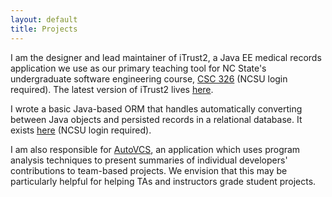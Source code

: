 ```yaml
---
layout: default
title: Projects
---
```


I am the designer and lead maintainer of iTrust2, a Java EE medical records application we use as our primary teaching tool for NC State's undergraduate software engineering course, [CSC 326](https://pages.github.ncsu.edu/engr-csc326-staff/326-course-page/) (NCSU login required).  The latest version of iTrust2 lives [here](https://github.com/ncsu-csc326/iTrust2).

I wrote a basic Java-based ORM that handles automatically converting between Java objects and persisted records in a relational database.  It exists [here](https://github.ncsu.edu/kpresle/csc540project)  (NCSU login required).

I am also responsible for [AutoVCS](https://github.com/AutoVCS/AutoVCS), an application which uses program analysis techniques to present summaries of individual developers' contributions to team-based projects.   We envision that this may be particularly helpful for helping TAs and instructors grade student projects.
